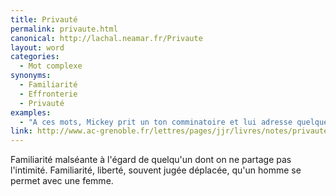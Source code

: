 ```yaml
---
title: Privauté
permalink: privaute.html
canonical: http://lachal.neamar.fr/Privaute
layout: word
categories:
  - Mot complexe
synonyms:
  - Familiarité
  - Effronterie
  - Privauté
examples:
  - "A ces mots, Mickey prit un ton comminatoire et lui adresse quelques privautés : il la traite &quot;espèce de&quot;<br /><br />réponse a : péronnelle !<br />réponse b : pie grièche !<br />réponse c : poissarde !<br />réponse d : pôv' cloche !<br />(cf. Histoires)"
link: http://www.ac-grenoble.fr/lettres/pages/jjr/livres/notes/privaute.htm
---
```


Familiarité malséante à l'égard de quelqu'un dont on ne partage pas l'intimité.
Familiarité, liberté, souvent jugée déplacée, qu'un homme se permet avec une femme.

